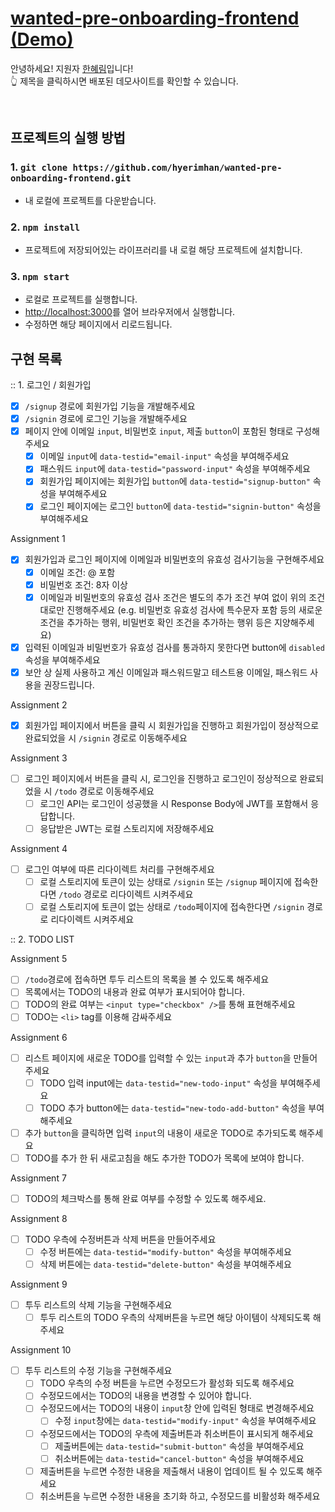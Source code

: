 # [wanted-pre-onboarding-frontend (Demo)]()

안녕하세요! 지원자 <a href="https://github.com/hyerimhan">한혜림</a>입니다!
<br/>
:point_up_2: 제목을 클릭하시면 배포된 데모사이트를 확인할 수 있습니다.

<br/>

## 프로젝트의 실행 방법

### 1. `git clone https://github.com/hyerimhan/wanted-pre-onboarding-frontend.git`

- 내 로컬에 프로젝트를 다운받습니다.

### 2. `npm install`

- 프로젝트에 저장되어있는 라이프러리를 내 로컬 해당 프로젝트에 설치합니다.

### 3. `npm start`

- 로컬로 프로젝트를 실행합니다.
- [http://localhost:3000](http://localhost:3000)를 열어 브라우저에서 실행합니다.
- 수정하면 해당 페이지에서 리로드됩니다.

## 구현 목록

:: 1. 로그인 / 회원가입

- [x] `/signup` 경로에 회원가입 기능을 개발해주세요
- [x] `/signin` 경로에 로그인 기능을 개발해주세요
- [x] 페이지 안에 이메일 `input`, 비밀번호 `input`, 제출 `button`이 포함된 형태로 구성해주세요
  - [x] 이메일 `input`에 `data-testid="email-input"` 속성을 부여해주세요
  - [x] 패스워드 `input`에 `data-testid="password-input"` 속성을 부여해주세요
  - [x] 회원가입 페이지에는 회원가입 `button`에 `data-testid="signup-button"` 속성을 부여해주세요
  - [x] 로그인 페이지에는 로그인 `button`에 `data-testid="signin-button"` 속성을 부여해주세요

Assignment 1

- [x] 회원가입과 로그인 페이지에 이메일과 비밀번호의 유효성 검사기능을 구현해주세요
  - [x] 이메일 조건: @ 포함
  - [x] 비밀번호 조건: 8자 이상
  - [x] 이메일과 비밀번호의 유효성 검사 조건은 별도의 추가 조건 부여 없이 위의 조건대로만 진행해주세요 (e.g. 비밀번호 유효성 검사에 특수문자 포함 등의 새로운 조건을 추가하는 행위, 비밀번호 확인 조건을 추가하는 행위 등은 지양해주세요)
- [x] 입력된 이메일과 비밀번호가 유효성 검사를 통과하지 못한다면 button에 `disabled` 속성을 부여해주세요
- [x] 보안 상 실제 사용하고 계신 이메일과 패스워드말고 테스트용 이메일, 패스워드 사용을 권장드립니다.

Assignment 2

- [x] 회원가입 페이지에서 버튼을 클릭 시 회원가입을 진행하고 회원가입이 정상적으로 완료되었을 시 `/signin` 경로로 이동해주세요

Assignment 3

- [ ] 로그인 페이지에서 버튼을 클릭 시, 로그인을 진행하고 로그인이 정상적으로 완료되었을 시 `/todo` 경로로 이동해주세요
  - [ ] 로그인 API는 로그인이 성공했을 시 Response Body에 JWT를 포함해서 응답합니다.
  - [ ] 응답받은 JWT는 로컬 스토리지에 저장해주세요

Assignment 4

- [ ] 로그인 여부에 따른 리다이렉트 처리를 구현해주세요
  - [ ] 로컬 스토리지에 토큰이 있는 상태로 `/signin` 또는 `/signup` 페이지에 접속한다면 `/todo` 경로로 리다이렉트 시켜주세요
  - [ ] 로컬 스토리지에 토큰이 없는 상태로 `/todo`페이지에 접속한다면 `/signin` 경로로 리다이렉트 시켜주세요

:: 2. TODO LIST

Assignment 5

- [ ] `/todo`경로에 접속하면 투두 리스트의 목록을 볼 수 있도록 해주세요
- [ ] 목록에서는 TODO의 내용과 완료 여부가 표시되어야 합니다.
- [ ] TODO의 완료 여부는 `<input type="checkbox" />`를 통해 표현해주세요
- [ ] TODO는 `<li>` tag를 이용해 감싸주세요

Assignment 6

- [ ] 리스트 페이지에 새로운 TODO를 입력할 수 있는 `input`과 추가 `button`을 만들어주세요
  - [ ] TODO 입력 input에는 `data-testid="new-todo-input"` 속성을 부여해주세요
  - [ ] TODO 추가 button에는 `data-testid="new-todo-add-button"` 속성을 부여해주세요
- [ ] 추가 `button`을 클릭하면 입력 `input`의 내용이 새로운 TODO로 추가되도록 해주세요
- [ ] TODO를 추가 한 뒤 새로고침을 해도 추가한 TODO가 목록에 보여야 합니다.

Assignment 7

- [ ] TODO의 체크박스를 통해 완료 여부를 수정할 수 있도록 해주세요.

Assignment 8

- [ ] TODO 우측에 수정버튼과 삭제 버튼을 만들어주세요
  - [ ] 수정 버튼에는 `data-testid="modify-button"` 속성을 부여해주세요
  - [ ] 삭제 버튼에는 `data-testid="delete-button"` 속성을 부여해주세요

Assignment 9

- [ ] 투두 리스트의 삭제 기능을 구현해주세요
  - [ ] 투두 리스트의 TODO 우측의 삭제버튼을 누르면 해당 아이템이 삭제되도록 해주세요

Assignment 10

- [ ] 투두 리스트의 수정 기능을 구현해주세요
  - [ ] TODO 우측의 수정 버튼을 누르면 수정모드가 활성화 되도록 해주세요
  - [ ] 수정모드에서는 TODO의 내용을 변경할 수 있어야 합니다.
  - [ ] 수정모드에서는 TODO의 내용이 `input`창 안에 입력된 형태로 변경해주세요
    - [ ] 수정 `input`창에는 `data-testid="modify-input"` 속성을 부여해주세요
  - [ ] 수정모드에서는 TODO의 우측에 제출버튼과 취소버튼이 표시되게 해주세요
    - [ ] 제출버튼에는 `data-testid="submit-button"` 속성을 부여해주세요
    - [ ] 취소버튼에는 `data-testid="cancel-button"` 속성을 부여해주세요
  - [ ] 제출버튼을 누르면 수정한 내용을 제출해서 내용이 업데이트 될 수 있도록 해주세요
  - [ ] 취소버튼을 누르면 수정한 내용을 초기화 하고, 수정모드를 비활성화 해주세요
